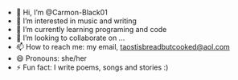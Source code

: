 - 👋 Hi, I’m @Carmon-Black01
- 👀 I’m interested in music and writing
- 🌱 I’m currently learning programing and code
- 💞️ I’m looking to collaborate on ...
- 📫 How to reach me: my email, taostisbreadbutcooked@aol.com
- 😄 Pronouns: she/her
- ⚡ Fun fact: I write poems, songs and stories :)

<!---
Carmon-Black01/Carmon-Black01 is a ✨ special ✨ repository because its `README.md` (this file) appears on your GitHub profile.
You can click the Preview link to take a look at your changes.
--->
